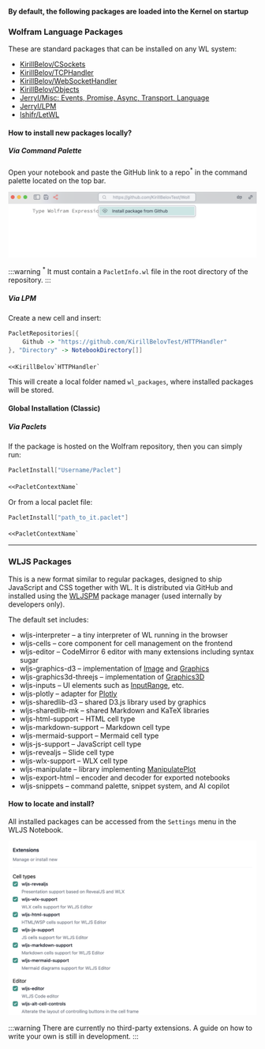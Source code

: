 __By default, the following packages **are loaded into the Kernel on startup**__

### Wolfram Language Packages
These are standard packages that can be installed on any WL system:

- [KirillBelov/CSockets](https://github.com/KirillBelovTest/CSockets)
- [KirillBelov/TCPHandler](https://github.com/KirillBelovTest/TCPServer)
- [KirillBelov/WebSocketHandler](https://github.com/KirillBelovTest/WebSocketHandler)
- [KirillBelov/Objects](https://github.com/KirillBelovTest/Objects)
- [JerryI/Misc: Events, Promise, Async, Transport, Language](https://github.com/JerryI/wl-misc)
- [JerryI/LPM](https://github.com/JerryI/wl-localpackages)
- [lshifr/LetWL](https://github.com/lshifr/LetWL/blob/master/PacletInfo.m)

#### How to install new packages locally?

##### Via Command Palette
Open your notebook and paste the GitHub link to a repo<sup>*</sup> in the command palette located on the top bar.

![](./../../Screenshot%202024-05-10%20at%2021.35.19.png)

:::warning
<sup>*</sup> It must contain a `PacletInfo.wl` file in the root directory of the repository.
:::

##### Via LPM
Create a new cell and insert:

```mathematica
PacletRepositories[{
    Github -> "https://github.com/KirillBelovTest/HTTPHandler"
}, "Directory" -> NotebookDirectory[]]

<<KirillBelov`HTTPHandler`
```

This will create a local folder named `wl_packages`, where installed packages will be stored.

#### Global Installation (Classic)

##### Via Paclets
If the package is hosted on the Wolfram repository, then you can simply run:

```mathematica
PacletInstall["Username/Paclet"]

<<PacletContextName`
```

Or from a local paclet file:

```mathematica
PacletInstall["path_to_it.paclet"]

<<PacletContextName`
```

---

### WLJS Packages
This is a new format similar to regular packages, designed to ship JavaScript and CSS together with WL. It is distributed via GitHub and installed using the [WLJSPM](https://github.com/JerryI/wl-wljs-packages) package manager (used internally by developers only).

The default set includes:

- wljs-interpreter – a tiny interpreter of WL running in the browser
- wljs-cells – core component for cell management on the frontend
- wljs-editor – CodeMirror 6 editor with many extensions including syntax sugar
- wljs-graphics-d3 – implementation of [Image](frontend/Reference/Image/Image.md) and [Graphics](frontend/Reference/Graphics/Graphics.md)
- wljs-graphics3d-threejs – implementation of [Graphics3D](frontend/Reference/Graphics3D/Graphics3D.md)
- wljs-inputs – UI elements such as [InputRange](frontend/Reference/GUI/InputRange.md), etc.
- wljs-plotly – adapter for [Plotly](frontend/Reference/Plotting%20Functions/Plotly.md)
- wljs-sharedlib-d3 – shared D3.js library used by graphics
- wljs-sharedlib-mk – shared Markdown and KaTeX libraries
- wljs-html-support – HTML cell type
- wljs-markdown-support – Markdown cell type
- wljs-mermaid-support – Mermaid cell type
- wljs-js-support – JavaScript cell type
- wljs-revealjs – Slide cell type
- wljs-wlx-support – WLX cell type
- wljs-manipulate – library implementing [ManipulatePlot](frontend/Reference/Plotting%20Functions/ManipulatePlot.md)
- wljs-export-html – encoder and decoder for exported notebooks
- wljs-snippets – command palette, snippet system, and AI copilot

#### How to locate and install?
All installed packages can be accessed from the `Settings` menu in the WLJS Notebook.

![](./../../Screenshot%202024-05-13%20at%2011.55.17.png)

:::warning
There are currently no third-party extensions. A guide on how to write your own is still in development.
:::

